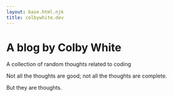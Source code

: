 ```yaml
---
layout: base.html.njk
title: colbywhite.dev
---
```


# A blog by Colby White

A collection of random thoughts related to coding

Not all the thoughts are good; not all the thoughts are complete.

But they are thoughts.
